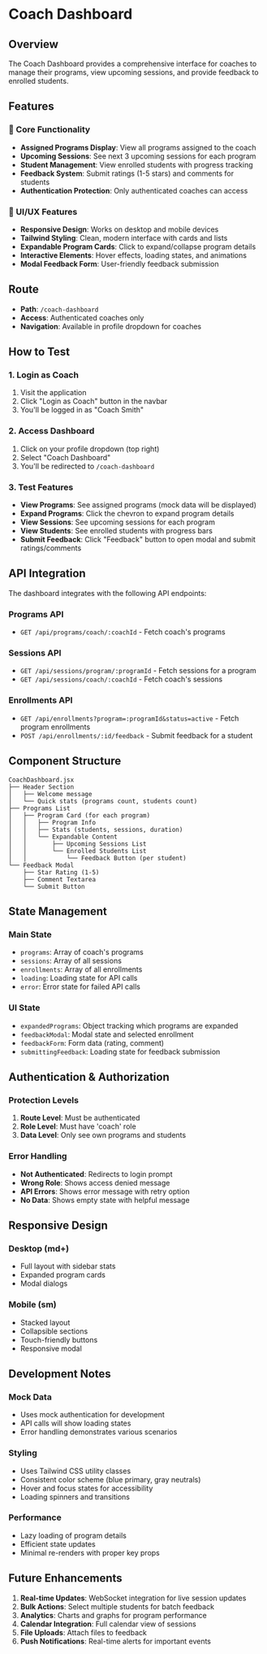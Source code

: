 # Coach Dashboard

## Overview
The Coach Dashboard provides a comprehensive interface for coaches to manage their programs, view upcoming sessions, and provide feedback to enrolled students.

## Features

### 🎯 Core Functionality
- **Assigned Programs Display**: View all programs assigned to the coach
- **Upcoming Sessions**: See next 3 upcoming sessions for each program
- **Student Management**: View enrolled students with progress tracking
- **Feedback System**: Submit ratings (1-5 stars) and comments for students
- **Authentication Protection**: Only authenticated coaches can access

### 🎨 UI/UX Features
- **Responsive Design**: Works on desktop and mobile devices
- **Tailwind Styling**: Clean, modern interface with cards and lists
- **Expandable Program Cards**: Click to expand/collapse program details
- **Interactive Elements**: Hover effects, loading states, and animations
- **Modal Feedback Form**: User-friendly feedback submission

## Route
- **Path**: `/coach-dashboard`
- **Access**: Authenticated coaches only
- **Navigation**: Available in profile dropdown for coaches

## How to Test

### 1. Login as Coach
1. Visit the application
2. Click "Login as Coach" button in the navbar
3. You'll be logged in as "Coach Smith"

### 2. Access Dashboard
1. Click on your profile dropdown (top right)
2. Select "Coach Dashboard"
3. You'll be redirected to `/coach-dashboard`

### 3. Test Features
- **View Programs**: See assigned programs (mock data will be displayed)
- **Expand Programs**: Click the chevron to expand program details
- **View Sessions**: See upcoming sessions for each program
- **View Students**: See enrolled students with progress bars
- **Submit Feedback**: Click "Feedback" button to open modal and submit ratings/comments

## API Integration

The dashboard integrates with the following API endpoints:

### Programs API
- `GET /api/programs/coach/:coachId` - Fetch coach's programs

### Sessions API
- `GET /api/sessions/program/:programId` - Fetch sessions for a program
- `GET /api/sessions/coach/:coachId` - Fetch coach's sessions

### Enrollments API
- `GET /api/enrollments?program=:programId&status=active` - Fetch program enrollments
- `POST /api/enrollments/:id/feedback` - Submit feedback for a student

## Component Structure

```
CoachDashboard.jsx
├── Header Section
│   ├── Welcome message
│   └── Quick stats (programs count, students count)
├── Programs List
│   ├── Program Card (for each program)
│   │   ├── Program Info
│   │   ├── Stats (students, sessions, duration)
│   │   └── Expandable Content
│   │       ├── Upcoming Sessions List
│   │       └── Enrolled Students List
│   │           └── Feedback Button (per student)
└── Feedback Modal
    ├── Star Rating (1-5)
    ├── Comment Textarea
    └── Submit Button
```

## State Management

### Main State
- `programs`: Array of coach's programs
- `sessions`: Array of all sessions
- `enrollments`: Array of all enrollments
- `loading`: Loading state for API calls
- `error`: Error state for failed API calls

### UI State
- `expandedPrograms`: Object tracking which programs are expanded
- `feedbackModal`: Modal state and selected enrollment
- `feedbackForm`: Form data (rating, comment)
- `submittingFeedback`: Loading state for feedback submission

## Authentication & Authorization

### Protection Levels
1. **Route Level**: Must be authenticated
2. **Role Level**: Must have 'coach' role
3. **Data Level**: Only see own programs and students

### Error Handling
- **Not Authenticated**: Redirects to login prompt
- **Wrong Role**: Shows access denied message
- **API Errors**: Shows error message with retry option
- **No Data**: Shows empty state with helpful message

## Responsive Design

### Desktop (md+)
- Full layout with sidebar stats
- Expanded program cards
- Modal dialogs

### Mobile (sm)
- Stacked layout
- Collapsible sections
- Touch-friendly buttons
- Responsive modal

## Development Notes

### Mock Data
- Uses mock authentication for development
- API calls will show loading states
- Error handling demonstrates various scenarios

### Styling
- Uses Tailwind CSS utility classes
- Consistent color scheme (blue primary, gray neutrals)
- Hover and focus states for accessibility
- Loading spinners and transitions

### Performance
- Lazy loading of program details
- Efficient state updates
- Minimal re-renders with proper key props

## Future Enhancements

1. **Real-time Updates**: WebSocket integration for live session updates
2. **Bulk Actions**: Select multiple students for batch feedback
3. **Analytics**: Charts and graphs for program performance
4. **Calendar Integration**: Full calendar view of sessions
5. **File Uploads**: Attach files to feedback
6. **Push Notifications**: Real-time alerts for important events






